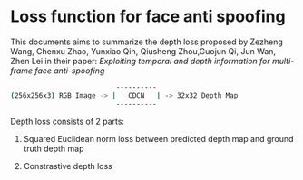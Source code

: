 # Loss function for face anti spoofing

This documents aims to summarize the depth loss proposed by Zezheng Wang, Chenxu Zhao, Yunxiao Qin, Qiusheng Zhou,Guojun Qi, Jun Wan, Zhen Lei in their paper: *Exploiting temporal and depth information for multi-frame face anti-spoofing*

```bash
                          ----------
(256x256x3) RGB Image -> |   CDCN   | -> 32x32 Depth Map
                          ----------
```

Depth loss consists of 2 parts:
1. Squared Euclidean norm loss between predicted depth map and ground truth depth map


2. Constrastive depth loss
